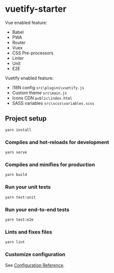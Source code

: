 # vuetify-starter

Vue enabled feature:

* Babel
* PWA
* Router
* Vuex
* CSS Pre-processors
* Linter
* Unit
* E2E

Vuetify enabled feature:

* I18N config `src\plugins\vuetify.js`
* Custom theme `src\main.js`
* Icons CDN `public\index.html`
* SASS variables `src\scss\variables.scss`


## Project setup
```
yarn install
```

### Compiles and hot-reloads for development
```
yarn serve
```

### Compiles and minifies for production
```
yarn build
```

### Run your unit tests
```
yarn test:unit
```

### Run your end-to-end tests
```
yarn test:e2e
```

### Lints and fixes files
```
yarn lint
```

### Customize configuration
See [Configuration Reference](https://cli.vuejs.org/config/).
